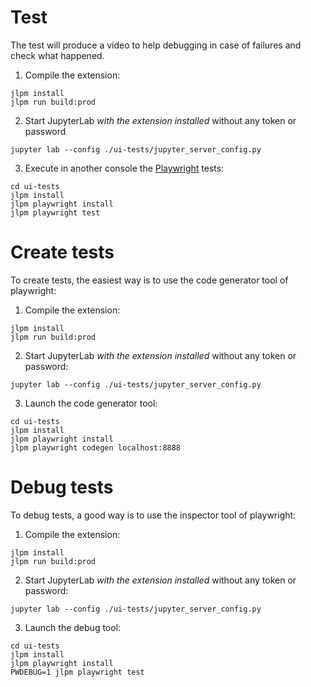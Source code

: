 # Test

The test will produce a video to help debugging in case of failures and check what happened.

1. Compile the extension:

```
jlpm install
jlpm run build:prod
```

2. Start JupyterLab _with the extension installed_ without any token or password

```
jupyter lab --config ./ui-tests/jupyter_server_config.py
```

3. Execute in another console the [Playwright](https://playwright.dev/docs/intro) tests:

```
cd ui-tests
jlpm install
jlpm playwright install
jlpm playwright test
```

# Create tests

To create tests, the easiest way is to use the code generator tool of playwright:

1. Compile the extension:

```
jlpm install
jlpm run build:prod
```

2. Start JupyterLab _with the extension installed_ without any token or password:

```
jupyter lab --config ./ui-tests/jupyter_server_config.py
```

3. Launch the code generator tool:

```
cd ui-tests
jlpm install
jlpm playwright install
jlpm playwright codegen localhost:8888
```

# Debug tests

To debug tests, a good way is to use the inspector tool of playwright:

1. Compile the extension:

```
jlpm install
jlpm run build:prod
```

2. Start JupyterLab _with the extension installed_ without any token or password:

```
jupyter lab --config ./ui-tests/jupyter_server_config.py
```

3. Launch the debug tool:

```
cd ui-tests
jlpm install
jlpm playwright install
PWDEBUG=1 jlpm playwright test
```

